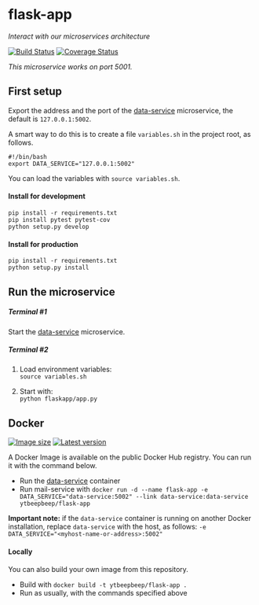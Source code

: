# flask-app
_Interact with our microservices architecture_

[![Build Status](https://travis-ci.org/ytbeepbeep/flask-app.svg?branch=master)](https://travis-ci.org/ytbeepbeep/flask-app)
[![Coverage Status](https://coveralls.io/repos/github/ytbeepbeep/flask-app/badge.svg?branch=master)](https://coveralls.io/github/ytbeepbeep/flask-app?branch=master)

_This microservice works on port 5001._

## First setup
Export the address and the port of the [data-service](https://github.com/ytbeepbeep/data-service) microservice,
the default is `127.0.0.1:5002`.

A smart way to do this is to create a file `variables.sh` in the project root, as follows.
```
#!/bin/bash
export DATA_SERVICE="127.0.0.1:5002"
```
You can load the variables with `source variables.sh`.

#### Install for development
```
pip install -r requirements.txt
pip install pytest pytest-cov
python setup.py develop
```

#### Install for production
```
pip install -r requirements.txt
python setup.py install
```


## Run the microservice

##### Terminal #1
Start the [data-service](https://github.com/ytbeepbeep/data-service) microservice.

##### Terminal #2
1. Load environment variables:  
   `source variables.sh`

2. Start with:  
   `python flaskapp/app.py`


## Docker
[![Image size](https://images.microbadger.com/badges/image/ytbeepbeep/flask-app.svg)](https://microbadger.com/images/ytbeepbeep/flask-app)
[![Latest version](https://images.microbadger.com/badges/version/ytbeepbeep/flask-app.svg)](https://microbadger.com/images/ytbeepbeep/flask-app)

A Docker Image is available on the public Docker Hub registry. You can run it with the command below.
- Run the [data-service](https://github.com/ytbeepbeep/data-service#docker) container
- Run mail-service with `docker run -d --name flask-app -e DATA_SERVICE="data-service:5002"
--link data-service:data-service ytbeepbeep/flask-app`

**Important note:** if the `data-service` container is running on another Docker installation,
replace `data-service` with the host, as follows: `-e DATA_SERVICE="<myhost-name-or-address>:5002"`

#### Locally
You can also build your own image from this repository.
- Build with `docker build -t ytbeepbeep/flask-app .`
- Run as usually, with the commands specified above
